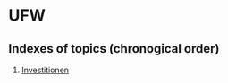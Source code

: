 # UFW

Indexes of topics (chronogical order)
-------------------------------------

1. [Investitionen](./Investitionen.md)
